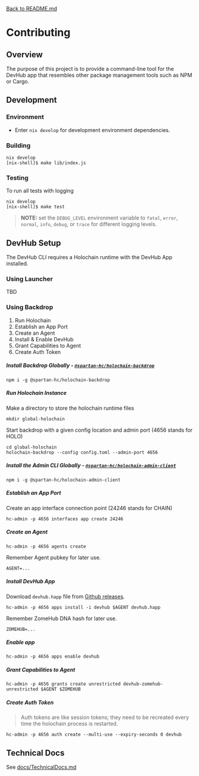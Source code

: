 [Back to README.md](README.md)

<!--
[![](https://img.shields.io/github/actions/workflow/status/holochain/devhub-cli/all-tests.yml?branch=master&style=flat-square&label=master)](https://github.com/holochain/devhub-cli/actions/workflows/all-tests.yml?query=branch%3Amaster)
[![](https://img.shields.io/github/actions/workflow/status/holochain/devhub-cli/all-tests.yml?branch=develop&style=flat-square&label=develop)](https://github.com/holochain/devhub-cli/actions/workflows/all-tests.yml?query=branch%3Adevelop)
-->


# Contributing


## Overview
The purpose of this project is to provide a command-line tool for the DevHub app that resembles
other package management tools such as NPM or Cargo.


## Development

### Environment

- Enter `nix develop` for development environment dependencies.

### Building

```
nix develop
[nix-shell]$ make lib/index.js
```

### Testing

To run all tests with logging

```
nix develop
[nix-shell]$ make test
```

> **NOTE:** set the `DEBUG_LEVEL` environment variable to `fatal`, `error`, `normal`, `info`,
> `debug`, or `trace` for different logging levels.



## DevHub Setup
The DevHub CLI requires a Holochain runtime with the DevHub App installed.


### Using Launcher

TBD


### Using Backdrop

1. Run Holochain
2. Establish an App Port
3. Create an Agent
4. Install & Enable DevHub
5. Grant Capabilities to Agent
6. Create Auth Token


##### Install Backdrop Globally - [`@spartan-hc/holochain-backdrop`](https://www.npmjs.com/package/@spartan-hc/holochain-backdrop)

```
npm i -g @spartan-hc/holochain-backdrop
```

##### Run Holochain Instance

Make a directory to store the holochain runtime files
```
mkdir global-holochain
```

Start backdrop with a given config location and admin port (4656 stands for HOLO)
```
cd global-holochain
holochain-backdrop --config config.toml --admin-port 4656
```


##### Install the Admin CLI Globally - [`@spartan-hc/holochain-admin-client`](https://www.npmjs.com/package/@spartan-hc/holochain-admin-client)

```
npm i -g @spartan-hc/holochain-admin-client
```

##### Establish an App Port
Create an app interface connection point (24246 stands for CHAIN)
```
hc-admin -p 4656 interfaces app create 24246
```

##### Create an Agent
```
hc-admin -p 4656 agents create
```

Remember Agent pubkey for later use.
```
AGENT=...
```

##### Install DevHub App

Download `devhub.happ` file from [Github
releases](https://github.com/holochain/devhub-dnas/releases/tag/zome-packages-dev.0).

```
hc-admin -p 4656 apps install -i devhub $AGENT devhub.happ
```

Remember ZomeHub DNA hash for later use.
```
ZOMEHUB=...
```

##### Enable app
```
hc-admin -p 4656 apps enable devhub
```

##### Grant Capabilities to Agent
```
hc-admin -p 4656 grants create unrestricted devhub-zomehub-unrestricted $AGENT $ZOMEHUB
```

##### Create Auth Token

> Auth tokens are like session tokens; they need to be recreated every time the holochain process is
> restarted.

```
hc-admin -p 4656 auth create --multi-use --expiry-seconds 0 devhub
```



## Technical Docs

See [docs/TechnicalDocs.md](docs/TechnicalDocs.md)
